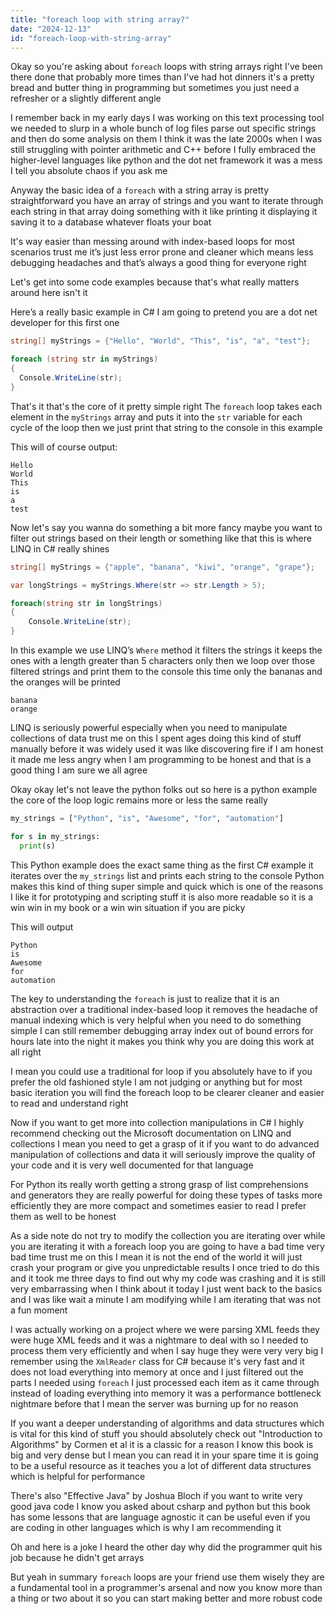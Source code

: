 ```yaml
---
title: "foreach loop with string array?"
date: "2024-12-13"
id: "foreach-loop-with-string-array"
---
```


Okay so you're asking about `foreach` loops with string arrays right I've been there done that probably more times than I've had hot dinners it's a pretty bread and butter thing in programming but sometimes you just need a refresher or a slightly different angle

I remember back in my early days I was working on this text processing tool we needed to slurp in a whole bunch of log files parse out specific strings and then do some analysis on them I think it was the late 2000s when I was still struggling with pointer arithmetic and C++ before I fully embraced the higher-level languages like python and the dot net framework it was a mess I tell you absolute chaos if you ask me

Anyway the basic idea of a `foreach` with a string array is pretty straightforward you have an array of strings and you want to iterate through each string in that array doing something with it like printing it displaying it saving it to a database whatever floats your boat

It's way easier than messing around with index-based loops for most scenarios trust me it’s just less error prone and cleaner which means less debugging headaches and that’s always a good thing for everyone right

Let's get into some code examples because that's what really matters around here isn't it

Here’s a really basic example in C# I am going to pretend you are a dot net developer for this first one

```csharp
string[] myStrings = {"Hello", "World", "This", "is", "a", "test"};

foreach (string str in myStrings)
{
  Console.WriteLine(str);
}
```

That's it that's the core of it pretty simple right The `foreach` loop takes each element in the `myStrings` array and puts it into the `str` variable for each cycle of the loop then we just print that string to the console in this example

This will of course output:

```
Hello
World
This
is
a
test
```

Now let's say you wanna do something a bit more fancy maybe you want to filter out strings based on their length or something like that this is where LINQ in C# really shines

```csharp
string[] myStrings = {"apple", "banana", "kiwi", "orange", "grape"};

var longStrings = myStrings.Where(str => str.Length > 5);

foreach(string str in longStrings)
{
    Console.WriteLine(str);
}
```

In this example we use LINQ’s `Where` method it filters the strings it keeps the ones with a length greater than 5 characters only then we loop over those filtered strings and print them to the console this time only the bananas and the oranges will be printed

```
banana
orange
```

LINQ is seriously powerful especially when you need to manipulate collections of data trust me on this I spent ages doing this kind of stuff manually before it was widely used it was like discovering fire if I am honest it made me less angry when I am programming to be honest and that is a good thing I am sure we all agree

Okay okay let's not leave the python folks out so here is a python example the core of the loop logic remains more or less the same really

```python
my_strings = ["Python", "is", "Awesome", "for", "automation"]

for s in my_strings:
  print(s)
```

This Python example does the exact same thing as the first C# example it iterates over the `my_strings` list and prints each string to the console Python makes this kind of thing super simple and quick which is one of the reasons I like it for prototyping and scripting stuff it is also more readable so it is a win win in my book or a win win situation if you are picky

This will output

```
Python
is
Awesome
for
automation
```

The key to understanding the `foreach` is just to realize that it is an abstraction over a traditional index-based loop it removes the headache of manual indexing which is very helpful when you need to do something simple I can still remember debugging array index out of bound errors for hours late into the night it makes you think why you are doing this work at all right

I mean you could use a traditional for loop if you absolutely have to if you prefer the old fashioned style I am not judging or anything but for most basic iteration you will find the foreach loop to be clearer cleaner and easier to read and understand right

Now if you want to get more into collection manipulations in C# I highly recommend checking out the Microsoft documentation on LINQ and collections I mean you need to get a grasp of it if you want to do advanced manipulation of collections and data it will seriously improve the quality of your code and it is very well documented for that language

For Python its really worth getting a strong grasp of list comprehensions and generators they are really powerful for doing these types of tasks more efficiently they are more compact and sometimes easier to read I prefer them as well to be honest

As a side note do not try to modify the collection you are iterating over while you are iterating it with a foreach loop you are going to have a bad time very bad time trust me on this I mean it is not the end of the world it will just crash your program or give you unpredictable results I once tried to do this and it took me three days to find out why my code was crashing and it is still very embarrassing when I think about it today I just went back to the basics and I was like wait a minute I am modifying while I am iterating that was not a fun moment

I was actually working on a project where we were parsing XML feeds they were huge XML feeds and it was a nightmare to deal with so I needed to process them very efficiently and when I say huge they were very very big I remember using the `XmlReader` class for C# because it's very fast and it does not load everything into memory at once and I just filtered out the parts I needed using `foreach` I just processed each item as it came through instead of loading everything into memory it was a performance bottleneck nightmare before that I mean the server was burning up for no reason

If you want a deeper understanding of algorithms and data structures which is vital for this kind of stuff you should absolutely check out "Introduction to Algorithms" by Cormen et al it is a classic for a reason I know this book is big and very dense but I mean you can read it in your spare time it is going to be a useful resource as it teaches you a lot of different data structures which is helpful for performance

There's also "Effective Java" by Joshua Bloch if you want to write very good java code I know you asked about csharp and python but this book has some lessons that are language agnostic it can be useful even if you are coding in other languages which is why I am recommending it

Oh and here is a joke I heard the other day why did the programmer quit his job because he didn't get arrays

But yeah in summary `foreach` loops are your friend use them wisely they are a fundamental tool in a programmer's arsenal and now you know more than a thing or two about it so you can start making better and more robust code
